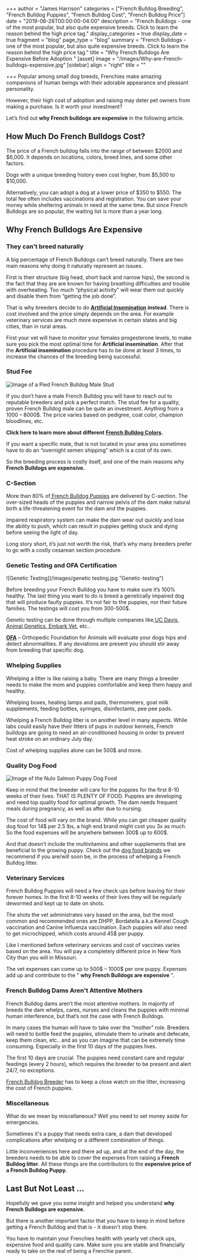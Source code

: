 +++
author = "James Harrison"
categories = ["French Bulldog Breeding", "French Bulldog Puppies", "French Bulldog Cost", "French Bulldog Price"]
date = "2019-06-26T00:00:00-04:00"
description = "French Bulldogs - one of the most popular, but also quite expensive breeds. Click to learn the reason behind the high price tag."
display_categories = true
display_date = true
fragment = "blog"
page_type = "blog"
summary = "French Bulldogs - one of the most popular, but also quite expensive breeds. Click to learn the reason behind the high price tag."
title = "Why French Bulldogs Are Expensive Before Adoption  "
[asset]
image = "/images/Why-are-French-bulldogs-expensive.jpg"
[sidebar]
align = "right"
title = ""

+++
Popular among small dog breeds, Frenchies make amazing companions of human beings with their adorable appearance and pleasant personality.

However, their high cost of adoption and raising may deter pet owners from making a purchase. Is it worth your investment?

Let’s find out **why French bulldogs are expensive** in the following article.

## How Much Do French Bulldogs Cost?

The price of a French bulldog falls into the range of between $2000 and $6,000. It depends on locations, colors, breed lines, and some other factors.

Dogs with a unique breeding history even cost higher, from $5,500 to $10,000.

Alternatively, you can adopt a dog at a lower price of $350 to $550. The total fee often includes vaccinations and registration. You can save your money while sheltering animals in need at the same time. But since French Bulldogs are so popular, the waiting list is more than a year long.

## Why French Bulldogs Are Expensive

### They can't breed naturally 

A big percentage of French Bulldogs can’t breed naturally. There are two main reasons why doing it naturally represent an issues.

First is their structure (big head, short back and narrow hips), the second is the fact that they are are known for having breathing difficulties and trouble with overheating. Too much “physical activity” will wear them out quickly and disable them from “getting the job done”.

That is why breeders decide to do [**Artificial Insemination**](https://wagwalking.com/treatment/artificial-insemination "Dog Artificial Insemination") **instead**. There is cost involved and the price simply depends on the area. For example veterinary services are much more expensive in certain states and big cities, than in rural areas.

First your vet will have to monitor your females progesterone levels, to make sure you pick the most optimal time for **Artificial insemination**. After that the **Artificial insemination** procedure has to be done at least 3 times, to increase the chances of the breeding being successful.

### Stud Fee

![Image of a  Pied French Bulldog Male Stud ](/images/Stud-fee-French-Bulldogs.jpg "French-bulldog-stud")

If you don’t have a male French Bulldog you will have to reach out to reputable breeders and pick a perfect match. The stud fee for a quality, proven French Bulldog male can be quite an investment. Anything from a 1000 – 8000$. The price varies based on pedigree, coat color, champion bloodlines, etc.

**Click here to learn more about different** [**French Bulldog Colors**](https://ethicalfrenchie.com/blog/french-bulldog-colors-explained/ "French Bulldog Colors")**.**

If you want a specific male, that is not located in your area you sometimes have to do an “overnight semen shipping” which is a cost of its own.

So the breeding process is costly itself, and one of the main reasons why **French Bulldogs are expensive.**

### C-Section

More than 80% of[ French Bulldog Puppies](https://ethicalfrenchie.com/puppies/ "French Bulldog Puppies") are delivered by C-section. The over-sized heads of the puppies and narrow pelvis of the dam make natural birth a life-threatening event for the dam and the puppies. 

Impaired respiratory system can make the dam wear out quickly and lose the ability to push, which can result in puppies getting stuck and dying before seeing the light of day.

Long story short, it’s just not worth the risk, that’s why many breeders prefer to go with a costly cesarean section procedure.

### Genetic Testing and OFA Certification

![Genetic Testing](/images/genetic testing.jpg "Genetic-testing")

Before breeding your French Bulldog you have to make sure it’s 100% healthy. The last thing you want to do is breed a genetically impaired dog that will produce faulty puppies. It’s not fair to the puppies, nor their future families. The testings will cost you from 300-500$.

Genetic testing can be done through multiple companies like[ UC Davis](https://www.vgl.ucdavis.edu/ "UC Davis dog testing"), [Animal Genetics](https://www.animalgenetics.us/Home.shtml "Animal Genetics Dog Testing"),[ Embark Vet](https://embarkvet.com/ "Embark Vet Dog Testing"), etc..

[**OFA**](https://www.ofa.org/ "OFA") – Orthopedic Foundation for Animals will evaluate your dogs hips and detect abnormalities. If any deviations are present you should stir away from breeding that specific dog.

### Whelping Supplies

Whelping a litter is like raising a baby. There are many things a breeder needs to make the mom and puppies comfortable and keep them happy and healthy. 

Whelping boxes, heating lamps and pads, thermometers, goat milk supplements, feeding bottles, syringes, disinfectants, pee pee pads.

Whelping a French Bulldog litter is on another level in many aspects. While labs could easily have their litters of pups in outdoor kennels, French bulldogs are going to need an air-conditioned housing in order to prevent heat stroke on an ordinary July day.

Cost of whelping supplies alone can be 500$ and more.

### Quality Dog Food

![Image of the Nulo Salmon Puppy Dog Food](/images/nulo-dog-food-for-french-bulldog.png "Nulo-puppy-dog-food")

Keep in mind that the breeder will care for the puppies for the first 8-10 weeks of their lives. THAT IS PLENTY OF FOOD. Puppies are developing and need top quality food for optimal growth. The dam needs frequent meals during pregnancy, as well as after due to nursing.

The cost of food will vary on the brand. While you can get cheaper quality dog food for 14$ per 2.5 lbs, a high end brand might cost you 3x as much. So the food expenses will be anywhere between 300$ up to 600$.

And that doesn’t include the multivitamins and other supplements that are beneficial to the growing puppy. Check  out the [dog food brands](https://ethicalfrenchie.com/blog/french-bulldog-care-13-best-dog-food-brands/ "Dog Food Brands") we recommend if you are/will soon be, in the process of whelping a French Bulldog litter.

### Veterinary Services

French Bulldog Puppies will need a few check ups before leaving for their forever homes. In the first 8-10 weeks of their lives they will be regularly dewormed and kept up to date on shots.

The shots the vet administrates vary based on the area, but the most common and recommended ones are DHPP, Bordatella a.k.a Kennel Cough vaccination and Canine Influenza vaccination. Each puppies will also need to get microchipped, which costs around 45$ per puppy.

Like I mentioned before veterinary services and cost of vaccines varies based on the area. You will pay a completely different price in New York City than you will in Missouri.

The vet expenses can come up to 500$ – 1000$ per one puppy. Expenses add up and contribute to the " **why French Bulldogs are expensive** ".

### French Bulldog Dams Aren't Attentive Mothers

French Bulldog dams aren’t the most attentive mothers. In majority of breeds the dam whelps, cares, nurses and cleans the puppies with minimal human interference, but that’s not the case with French Bulldogs.

In many cases the human will have to take over the “mother” role. Breeders will need to bottle feed the puppies, stimulate them to urinate and defecate, keep them clean, etc.. and as you can imagine that can be extremely time consuming. Especially in the first 10 days of the puppies lives.

The first 10 days are crucial. The puppies need constant care and regular feedings (every 2 hours), which requires the breeder to be present and alert 24/7, no exceptions.

[French Bulldog Breeder](https://ethicalfrenchie.com/ "French Bulldog Breeder") has to keep a close watch on the litter, increasing the cost of French puppies.

### Miscellaneous 

What do we mean by miscellaneous? Well you need to set money aside for emergencies.

Sometimes it's a puppy that needs extra care, a dam that developed complications after  whelping or a different combination of things.

Little inconveniences here and there ad up, and at the end of the day, the breeders needs to be able to cover the expenses from raising a **French Bulldog litter**. All these things are the contributors to the **expensive price of a French Bulldog Puppy.**

## Last But Not Least ...

Hopefully we gave you some insight and helped you understand **why French Bulldogs are expensive.**

But there is another important factor that you have to keep in mind before getting a French Bulldog and that is - it doesn't stop there.

You have to maintain your Frenchies health with yearly vet check ups, expensive food and quality care. Make sure you are stable and financially ready to take on the real of being a Frenchie parent.
